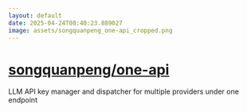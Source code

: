```yaml
---
layout: default
date: 2025-04-24T08:40:23.889027
image: assets/songquanpeng_one-api_cropped.png
---
```


# [songquanpeng/one-api](https://github.com/songquanpeng/one-api)

LLM API key manager and dispatcher for multiple providers under one endpoint
